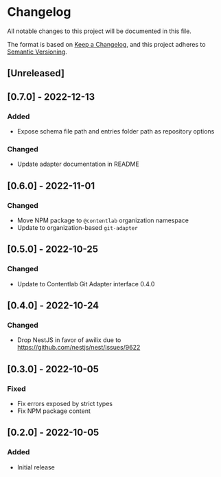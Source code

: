 # Changelog
All notable changes to this project will be documented in this file.

The format is based on [Keep a Changelog](https://keepachangelog.com/en/1.0.0/),
and this project adheres to [Semantic Versioning](https://semver.org/spec/v2.0.0.html).

## [Unreleased]

## [0.7.0] - 2022-12-13
### Added
- Expose schema file path and entries folder path as repository options

### Changed
- Update adapter documentation in README

## [0.6.0] - 2022-11-01
### Changed
- Move NPM package to `@contentlab` organization namespace
- Update to organization-based `git-adapter`

## [0.5.0] - 2022-10-25
### Changed
- Update to Contentlab Git Adapter interface 0.4.0

## [0.4.0] - 2022-10-24
### Changed
- Drop NestJS in favor of awilix due to https://github.com/nestjs/nest/issues/9622

## [0.3.0] - 2022-10-05
### Fixed
- Fix errors exposed by strict types
- Fix NPM package content

## [0.2.0] - 2022-10-05

### Added
- Initial release
